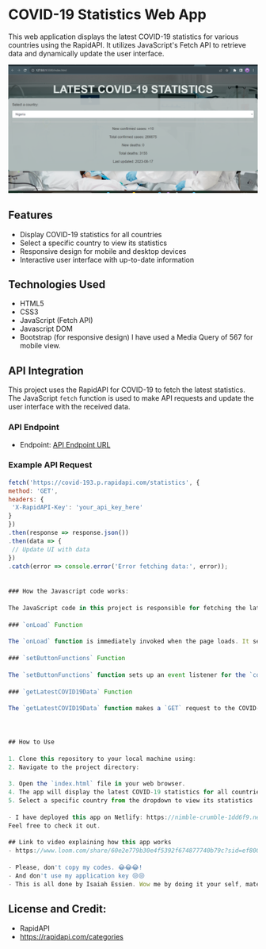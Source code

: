# COVID-19 Statistics Web App

This web application displays the latest COVID-19 statistics for various countries using the RapidAPI. It utilizes JavaScript's Fetch API to retrieve data and dynamically update the user interface.

![App Screenshot](/images/Screenshot-Covid19%20webApp.png)

## Features

- Display COVID-19 statistics for all countries
- Select a specific country to view its statistics
- Responsive design for mobile and desktop devices
- Interactive user interface with up-to-date information

## Technologies Used

- HTML5
- CSS3
- JavaScript (Fetch API)
- Javascript DOM
- Bootstrap (for responsive design)
  I have used a Media Query of 567 for mobile view.

## API Integration

This project uses the RapidAPI for COVID-19 to fetch the latest statistics. The JavaScript `fetch` function is used to make API requests and update the user interface with the received data.

### API Endpoint

- Endpoint: [API Endpoint URL](https://covid-193.p.rapidapi.com/statistics)

### Example API Request

```javascript
fetch('https://covid-193.p.rapidapi.com/statistics', {
method: 'GET',
headers: {
 'X-RapidAPI-Key': 'your_api_key_here'
}
})
.then(response => response.json())
.then(data => {
 // Update UI with data
})
.catch(error => console.error('Error fetching data:', error));


### How the Javascript code works:

The JavaScript code in this project is responsible for fetching the latest COVID-19 statistics using the RapidAPI. It dynamically updates the user interface with the retrieved data based on user interaction.

### `onLoad` Function

The `onLoad` function is immediately invoked when the page loads. It sets up button functions and fetches the latest COVID-19 data.

### `setButtonFunctions` Function

The `setButtonFunctions` function sets up an event listener for the `countries` dropdown. When a country is selected, the function filters the COVID-19 data to find the selected country's data and updates the UI accordingly.

### `getLatestCOVID19Data` Function

The `getLatestCOVID19Data` function makes a `GET` request to the COVID-19 statistics API using the Fetch API. It populates the `countries` dropdown with all available countries and saves the retrieved COVID-19 data to the `covid19data` global variable.



## How to Use

1. Clone this repository to your local machine using:
2. Navigate to the project directory:

3. Open the `index.html` file in your web browser.
4. The app will display the latest COVID-19 statistics for all countries.
5. Select a specific country from the dropdown to view its statistics

- I have deployed this app on Netlify: https://nimble-crumble-1dd6f9.netlify.app/
Feel free to check it out.

## Link to video explaining how this app works
- https://www.loom.com/share/60e2e779b30e4f5392f674877740b79c?sid=ef80065c-72ff-4af4-8411-0b1d0495b23d

- Please, don't copy my codes. 😂😂😂!
- And don't use my application key 😒😒
- This is all done by Isaiah Essien. Wow me by doing it your self, mate.
```
## License and Credit:
- RapidAPI 
- https://rapidapi.com/categories